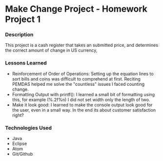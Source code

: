 # Make Change Project - Homework Project 1


### Description
This project is a cash register that takes an submitted price, and determines the correct amount of change in US currency,

### Lessons Learned
- Reinforcement of Order of Operations: Setting up the equation lines to sort bills and coins was difficult to comprehend at first. Reciting PEMDAS helped me solve the "countless" issues I faced counting change.
- Formatting Output with printf(): I learned a small bit of formatting using this, for example (%.2f%n) I did not set width only the length of two.
- Make it look good: I learned to make the console output look good for the user, even in a small way. In the end its about customer satisfaction right?

### Technologies Used
- Java
- Eclipse
- Atom
- Git/Github
